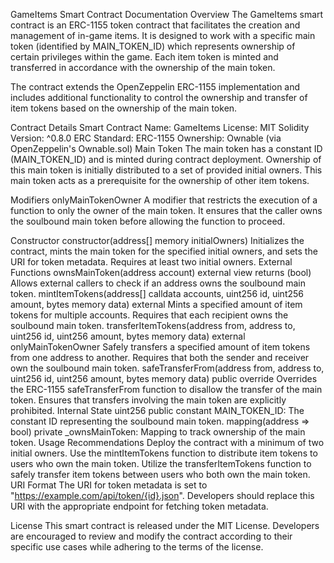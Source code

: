 GameItems Smart Contract Documentation
Overview
The GameItems smart contract is an ERC-1155 token contract that facilitates the creation and management of in-game items. It is designed to work with a specific main token (identified by MAIN_TOKEN_ID) which represents ownership of certain privileges within the game. Each item token is minted and transferred in accordance with the ownership of the main token.

The contract extends the OpenZeppelin ERC-1155 implementation and includes additional functionality to control the ownership and transfer of item tokens based on the ownership of the main token.

Contract Details
Smart Contract Name: GameItems
License: MIT
Solidity Version: ^0.8.0
ERC Standard: ERC-1155
Ownership: Ownable (via OpenZeppelin's Ownable.sol)
Main Token
The main token has a constant ID (MAIN_TOKEN_ID) and is minted during contract deployment. Ownership of this main token is initially distributed to a set of provided initial owners. This main token acts as a prerequisite for the ownership of other item tokens.

Modifiers
onlyMainTokenOwner
A modifier that restricts the execution of a function to only the owner of the main token. It ensures that the caller owns the soulbound main token before allowing the function to proceed.

Constructor
constructor(address[] memory initialOwners)
Initializes the contract, mints the main token for the specified initial owners, and sets the URI for token metadata.
Requires at least two initial owners.
External Functions
ownsMainToken(address account) external view returns (bool)
Allows external callers to check if an address owns the soulbound main token.
mintItemTokens(address[] calldata accounts, uint256 id, uint256 amount, bytes memory data) external
Mints a specified amount of item tokens for multiple accounts.
Requires that each recipient owns the soulbound main token.
transferItemTokens(address from, address to, uint256 id, uint256 amount, bytes memory data) external onlyMainTokenOwner
Safely transfers a specified amount of item tokens from one address to another.
Requires that both the sender and receiver own the soulbound main token.
safeTransferFrom(address from, address to, uint256 id, uint256 amount, bytes memory data) public override
Overrides the ERC-1155 safeTransferFrom function to disallow the transfer of the main token.
Ensures that transfers involving the main token are explicitly prohibited.
Internal State
uint256 public constant MAIN_TOKEN_ID: The constant ID representing the soulbound main token.
mapping(address => bool) private _ownsMainToken: Mapping to track ownership of the main token.
Usage Recommendations
Deploy the contract with a minimum of two initial owners.
Use the mintItemTokens function to distribute item tokens to users who own the main token.
Utilize the transferItemTokens function to safely transfer item tokens between users who both own the main token.
URI Format
The URI for token metadata is set to "https://example.com/api/token/{id}.json". Developers should replace this URI with the appropriate endpoint for fetching token metadata.

License
This smart contract is released under the MIT License. Developers are encouraged to review and modify the contract according to their specific use cases while adhering to the terms of the license.

